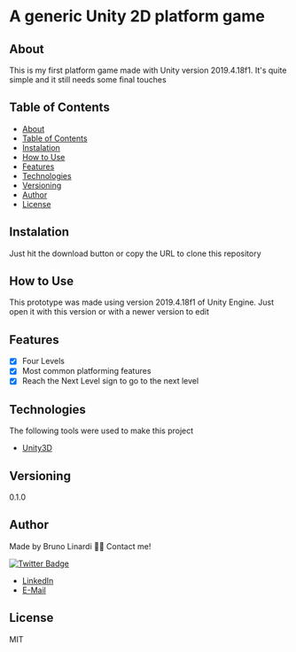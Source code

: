 # A generic Unity 2D platform game

## About
This is my first platform game made with Unity version 2019.4.18f1. It's quite simple and it still needs some final touches

## Table of Contents
<!--ts-->
   * [About](#About)
   * [Table of Contents](#table-of-contents)
   * [Instalation](#instalation)
   * [How to Use](#how-to-use)
   * [Features](#features)
   * [Technologies](#technologies)
   * [Versioning](#versioning)
   * [Author](#author)
   * [License](#license)
<!--te-->

## Instalation
Just hit the download button or copy the URL to clone this repository

## How to Use
This prototype was made using version 2019.4.18f1 of Unity Engine. Just open it with this version or with a newer version to edit

## Features
- [x] Four Levels
- [x] Most common platforming features
- [x] Reach the Next Level sign to go to the next level

## Technologies
The following tools were used to make this project

- [Unity3D](https://unity.com/)

## Versioning

0.1.0

## Author
Made by Bruno Linardi 👋🏽 Contact me!

[![Twitter Badge](https://img.shields.io/twitter/url?color=blue&label=%40brunolinardi&logo=twitter&logoColor=white&style=flat-square&url=https%3A%2F%2Ftwitter.com%2Fbrunolinardi)](https://twitter.com/brunolinardi)
- [LinkedIn](https://www.linkedin.com/in/brunolinardi/)
- [E-Mail](mailto:brunolinardi@gmail.com)

## License
MIT
